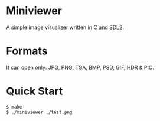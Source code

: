 # Miniviewer

A simple image visualizer written in [C](https://en.wikipedia.org/wiki/The_C_Programming_Language) and [SDL2](https://www.libsdl.org/).

# Formats

It can open only:
JPG, PNG, TGA, BMP, PSD, GIF, HDR & PIC.

# Quick Start
```console
$ make
$ ./miniviewer ./test.png
```
